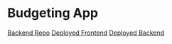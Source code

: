# Budgeting App

[Backend Repo](https://github.com/Daniel-Mazzilli/budgeting-app-back-end)
[Deployed Frontend](https://dan-budgeting-app.netlify.app/)
[Deployed Backend](https://budgeting-app-deploy-back.onrender.com)
